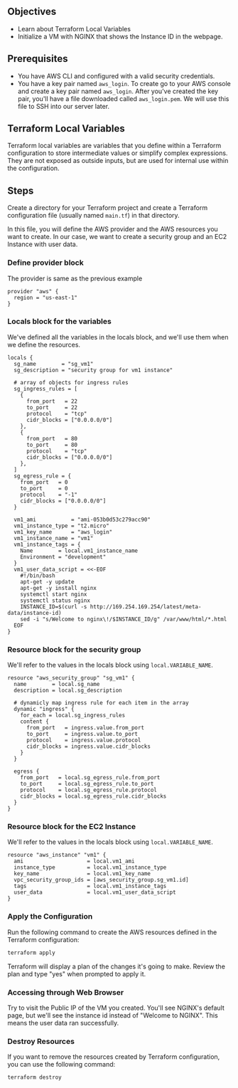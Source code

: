 ## Objectives

- Learn about Terraform Local Variables
- Initialize a VM with NGINX that shows the Instance ID in the webpage.

## Prerequisites

- You have AWS CLI and configured with a valid security credentials.
- You have a key pair named `aws_login`. To create go to your AWS console and create a key pair named `aws_login`. After you've created the key pair, you'll have a file downloaded called `aws_login.pem`. We will use this file to SSH into our server later.

## Terraform Local Variables

Terraform local variables are variables that you define within a Terraform configuration to store intermediate values or simplify complex expressions. They are not exposed as outside inputs, but are used for internal use within the configuration. 

## Steps

Create a directory for your Terraform project and create a Terraform configuration file (usually named `main.tf`) in that directory.

In this file, you will define the AWS provider and the AWS resources you want to create. In our case, we want to create a security group and an EC2 Instance with user data.

### Define provider block

The provider is same as the previous example

```hcl
provider "aws" {
  region = "us-east-1"
}
```

### Locals block for the variables

We've defined all the variables in the locals block, and we'll use them when we define the resources.

```hcl
locals {
  sg_name        = "sg_vm1"
  sg_description = "security group for vm1 instance"

  # array of objects for ingress rules
  sg_ingress_rules = [
    {
      from_port   = 22
      to_port     = 22
      protocol    = "tcp"
      cidr_blocks = ["0.0.0.0/0"]
    },
    {
      from_port   = 80
      to_port     = 80
      protocol    = "tcp"
      cidr_blocks = ["0.0.0.0/0"]
    },
  ]
  sg_egress_rule = {
    from_port   = 0
    to_port     = 0
    protocol    = "-1"
    cidr_blocks = ["0.0.0.0/0"]
  }

  vm1_ami           = "ami-053b0d53c279acc90"
  vm1_instance_type = "t2.micro"
  vm1_key_name      = "aws_login"
  vm1_instance_name = "vm1"
  vm1_instance_tags = {
    Name        = local.vm1_instance_name
    Environment = "development"
  }
  vm1_user_data_script = <<-EOF
    #!/bin/bash
    apt-get -y update
    apt-get -y install nginx
    systemctl start nginx
    systemctl status nginx
    INSTANCE_ID=$(curl -s http://169.254.169.254/latest/meta-data/instance-id)
    sed -i "s/Welcome to nginx\!/$INSTANCE_ID/g" /var/www/html/*.html
  EOF
}
```

### Resource block for the security group

We'll refer to the values in the locals block using `local.VARIABLE_NAME`.


```hcl
resource "aws_security_group" "sg_vm1" {
  name        = local.sg_name
  description = local.sg_description

  # dynamicly map ingress rule for each item in the array
  dynamic "ingress" {
    for_each = local.sg_ingress_rules
    content {
      from_port   = ingress.value.from_port
      to_port     = ingress.value.to_port
      protocol    = ingress.value.protocol
      cidr_blocks = ingress.value.cidr_blocks
    }
  }

  egress {
    from_port   = local.sg_egress_rule.from_port
    to_port     = local.sg_egress_rule.to_port
    protocol    = local.sg_egress_rule.protocol
    cidr_blocks = local.sg_egress_rule.cidr_blocks
  }
}
```

### Resource block for the EC2 Instance

We'll refer to the values in the locals block using `local.VARIABLE_NAME`.

```hcl
resource "aws_instance" "vm1" {
  ami                    = local.vm1_ami
  instance_type          = local.vm1_instance_type
  key_name               = local.vm1_key_name
  vpc_security_group_ids = [aws_security_group.sg_vm1.id]
  tags                   = local.vm1_instance_tags
  user_data              = local.vm1_user_data_script
}
```

### Apply the Configuration

Run the following command to create the AWS resources defined in the Terraform configuration:

```bash
terraform apply
```

Terraform will display a plan of the changes it's going to make. Review the plan and type "yes" when prompted to apply it.

### Accessing through Web Browser

Try to visit the Public IP of the VM you created. You'll see NGINX's default page, but we'll see the instance id instead of "Welcome to NGINX". This means the user data ran successfully.

### Destroy Resources

If you want to remove the resources created by Terraform configuration, you can use the following command:

```
terraform destroy
```